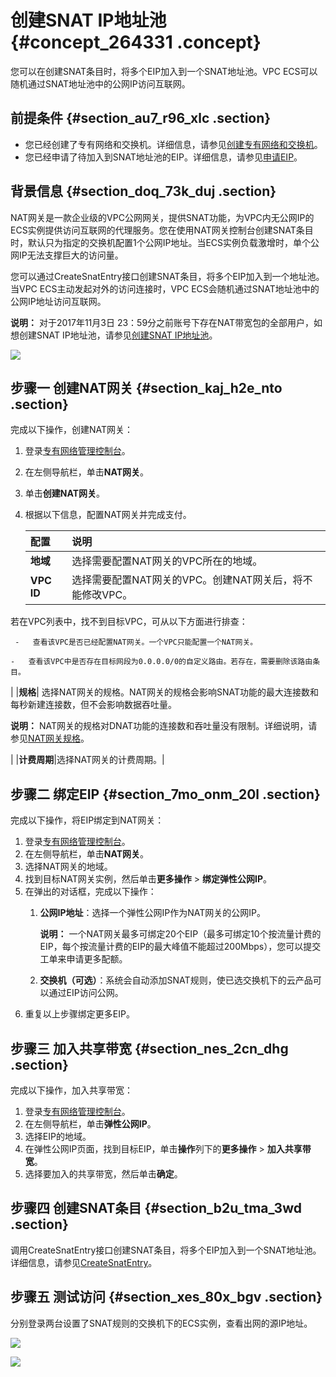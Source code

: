 # 创建SNAT IP地址池 {#concept_264331 .concept}

您可以在创建SNAT条目时，将多个EIP加入到一个SNAT地址池。VPC ECS可以随机通过SNAT地址池中的公网IP访问互联网。

## 前提条件 {#section_au7_r96_xlc .section}

-   您已经创建了专有网络和交换机。详细信息，请参见[创建专有网络和交换机](../../../../../cn.zh-CN/用户指南/专有网络和子网/管理专有网络.md#section_ufw_rhv_rdb)。
-   您已经申请了待加入到SNAT地址池的EIP。详细信息，请参见[申请EIP](../../../../../cn.zh-CN/用户指南/申请EIP.md#)。

## 背景信息 {#section_doq_73k_duj .section}

NAT网关是一款企业级的VPC公网网关，提供SNAT功能，为VPC内无公网IP的ECS实例提供访问互联网的代理服务。您在使用NAT网关控制台创建SNAT条目时，默认只为指定的交换机配置1个公网IP地址。当ECS实例负载激增时，单个公网IP无法支撑巨大的访问量。

您可以通过CreateSnatEntry接口创建SNAT条目，将多个EIP加入到一个地址池。当VPC ECS主动发起对外的访问连接时，VPC ECS会随机通过SNAT地址池中的公网IP地址访问互联网。

**说明：** 对于2017年11月3日 23：59分之前账号下存在NAT带宽包的全部用户，如想创建SNAT IP地址池，请参见[创建SNAT IP地址池](https://yq.aliyun.com/articles/533821)。

![](http://static-aliyun-doc.oss-cn-hangzhou.aliyuncs.com/assets/img/217943/155791335647136_zh-CN.png)

## 步骤一 创建NAT网关 {#section_kaj_h2e_nto .section}

完成以下操作，创建NAT网关：

1.  登录[专有网络管理控制台](https://vpcnext.console.aliyun.com/nat/)。
2.  在左侧导航栏，单击**NAT网关**。
3.  单击**创建NAT网关**。
4.  根据以下信息，配置NAT网关并完成支付。

    |配置|说明|
    |:-|:-|
    |**地域**|选择需要配置NAT网关的VPC所在的地域。|
    |**VPC ID**| 选择需要配置NAT网关的VPC。创建NAT网关后，将不能修改VPC。

 若在VPC列表中，找不到目标VPC，可从以下方面进行排查：

     -   查看该VPC是否已经配置NAT网关。一个VPC只能配置一个NAT网关。

    -   查看该VPC中是否存在目标网段为0.0.0.0/0的自定义路由。若存在，需要删除该路由条目。

 |
    |**规格**| 选择NAT网关的规格。NAT网关的规格会影响SNAT功能的最大连接数和每秒新建连接数，但不会影响数据吞吐量。

 **说明：** NAT网关的规格对DNAT功能的连接数和吞吐量没有限制。详细说明，请参见[NAT网关规格](../cn.zh-CN/用户指南/NAT网关规格.md#)。

 |
    |**计费周期**|选择NAT网关的计费周期。|


## 步骤二 绑定EIP {#section_7mo_onm_20l .section}

完成以下操作，将EIP绑定到NAT网关：

1.  登录[专有网络管理控制台](https://vpcnext.console.aliyun.com/nat/)。
2.  在左侧导航栏，单击**NAT网关**。
3.  选择NAT网关的地域。
4.  找到目标NAT网关实例，然后单击**更多操作** \> **绑定弹性公网IP**。
5.  在弹出的对话框，完成以下操作：
    1.  **公网IP地址**：选择一个弹性公网IP作为NAT网关的公网IP。

        **说明：** 一个NAT网关最多可绑定20个EIP（最多可绑定10个按流量计费的EIP，每个按流量计费的EIP的最大峰值不能超过200Mbps），您可以提交工单来申请更多配额。

    2.  **交换机（可选）**：系统会自动添加SNAT规则，使已选交换机下的云产品可以通过EIP访问公网。
6.  重复以上步骤绑定更多EIP。

## 步骤三 加入共享带宽 {#section_nes_2cn_dhg .section}

完成以下操作，加入共享带宽：

1.  登录[专有网络管理控制台](https://vpcnext.console.aliyun.com/nat/)。
2.  在左侧导航栏，单击**弹性公网IP**。
3.  选择EIP的地域。
4.  在弹性公网IP页面，找到目标EIP，单击**操作**列下的**更多操作** \> **加入共享带宽**。
5.  选择要加入的共享带宽，然后单击**确定**。

## 步骤四 创建SNAT条目 {#section_b2u_tma_3wd .section}

调用CreateSnatEntry接口创建SNAT条目，将多个EIP加入到一个SNAT地址池。详细信息，请参见[CreateSnatEntry](../../../../../cn.zh-CN/API参考/NAT网关/CreateSnatEntry.md#)。

## 步骤五 测试访问 {#section_xes_80x_bgv .section}

分别登录两台设置了SNAT规则的交换机下的ECS实例，查看出网的源IP地址。

![](http://static-aliyun-doc.oss-cn-hangzhou.aliyuncs.com/assets/img/217943/155791335647157_zh-CN.png)

![](http://static-aliyun-doc.oss-cn-hangzhou.aliyuncs.com/assets/img/217943/155791335647158_zh-CN.png)

